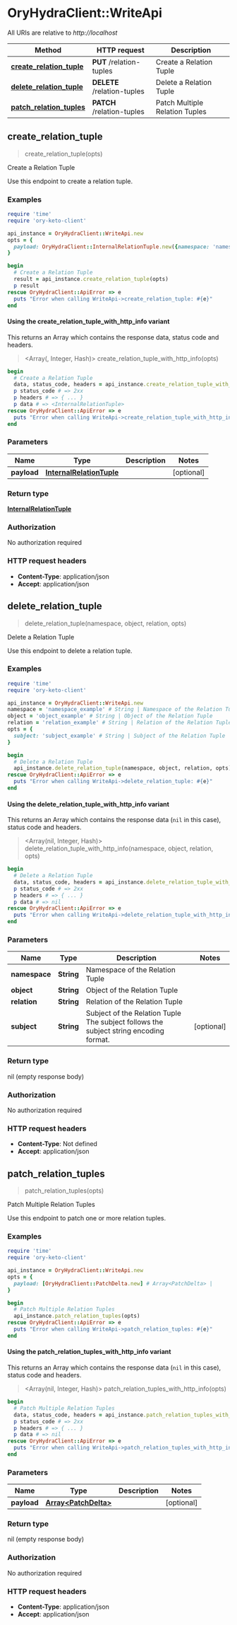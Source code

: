 # OryHydraClient::WriteApi

All URIs are relative to *http://localhost*

| Method | HTTP request | Description |
| ------ | ------------ | ----------- |
| [**create_relation_tuple**](WriteApi.md#create_relation_tuple) | **PUT** /relation-tuples | Create a Relation Tuple |
| [**delete_relation_tuple**](WriteApi.md#delete_relation_tuple) | **DELETE** /relation-tuples | Delete a Relation Tuple |
| [**patch_relation_tuples**](WriteApi.md#patch_relation_tuples) | **PATCH** /relation-tuples | Patch Multiple Relation Tuples |


## create_relation_tuple

> <InternalRelationTuple> create_relation_tuple(opts)

Create a Relation Tuple

Use this endpoint to create a relation tuple.

### Examples

```ruby
require 'time'
require 'ory-keto-client'

api_instance = OryHydraClient::WriteApi.new
opts = {
  payload: OryHydraClient::InternalRelationTuple.new({namespace: 'namespace_example', object: 'object_example', relation: 'relation_example', subject: 'subject_example'}) # InternalRelationTuple | 
}

begin
  # Create a Relation Tuple
  result = api_instance.create_relation_tuple(opts)
  p result
rescue OryHydraClient::ApiError => e
  puts "Error when calling WriteApi->create_relation_tuple: #{e}"
end
```

#### Using the create_relation_tuple_with_http_info variant

This returns an Array which contains the response data, status code and headers.

> <Array(<InternalRelationTuple>, Integer, Hash)> create_relation_tuple_with_http_info(opts)

```ruby
begin
  # Create a Relation Tuple
  data, status_code, headers = api_instance.create_relation_tuple_with_http_info(opts)
  p status_code # => 2xx
  p headers # => { ... }
  p data # => <InternalRelationTuple>
rescue OryHydraClient::ApiError => e
  puts "Error when calling WriteApi->create_relation_tuple_with_http_info: #{e}"
end
```

### Parameters

| Name | Type | Description | Notes |
| ---- | ---- | ----------- | ----- |
| **payload** | [**InternalRelationTuple**](InternalRelationTuple.md) |  | [optional] |

### Return type

[**InternalRelationTuple**](InternalRelationTuple.md)

### Authorization

No authorization required

### HTTP request headers

- **Content-Type**: application/json
- **Accept**: application/json


## delete_relation_tuple

> delete_relation_tuple(namespace, object, relation, opts)

Delete a Relation Tuple

Use this endpoint to delete a relation tuple.

### Examples

```ruby
require 'time'
require 'ory-keto-client'

api_instance = OryHydraClient::WriteApi.new
namespace = 'namespace_example' # String | Namespace of the Relation Tuple
object = 'object_example' # String | Object of the Relation Tuple
relation = 'relation_example' # String | Relation of the Relation Tuple
opts = {
  subject: 'subject_example' # String | Subject of the Relation Tuple  The subject follows the subject string encoding format.
}

begin
  # Delete a Relation Tuple
  api_instance.delete_relation_tuple(namespace, object, relation, opts)
rescue OryHydraClient::ApiError => e
  puts "Error when calling WriteApi->delete_relation_tuple: #{e}"
end
```

#### Using the delete_relation_tuple_with_http_info variant

This returns an Array which contains the response data (`nil` in this case), status code and headers.

> <Array(nil, Integer, Hash)> delete_relation_tuple_with_http_info(namespace, object, relation, opts)

```ruby
begin
  # Delete a Relation Tuple
  data, status_code, headers = api_instance.delete_relation_tuple_with_http_info(namespace, object, relation, opts)
  p status_code # => 2xx
  p headers # => { ... }
  p data # => nil
rescue OryHydraClient::ApiError => e
  puts "Error when calling WriteApi->delete_relation_tuple_with_http_info: #{e}"
end
```

### Parameters

| Name | Type | Description | Notes |
| ---- | ---- | ----------- | ----- |
| **namespace** | **String** | Namespace of the Relation Tuple |  |
| **object** | **String** | Object of the Relation Tuple |  |
| **relation** | **String** | Relation of the Relation Tuple |  |
| **subject** | **String** | Subject of the Relation Tuple  The subject follows the subject string encoding format. | [optional] |

### Return type

nil (empty response body)

### Authorization

No authorization required

### HTTP request headers

- **Content-Type**: Not defined
- **Accept**: application/json


## patch_relation_tuples

> patch_relation_tuples(opts)

Patch Multiple Relation Tuples

Use this endpoint to patch one or more relation tuples.

### Examples

```ruby
require 'time'
require 'ory-keto-client'

api_instance = OryHydraClient::WriteApi.new
opts = {
  payload: [OryHydraClient::PatchDelta.new] # Array<PatchDelta> | 
}

begin
  # Patch Multiple Relation Tuples
  api_instance.patch_relation_tuples(opts)
rescue OryHydraClient::ApiError => e
  puts "Error when calling WriteApi->patch_relation_tuples: #{e}"
end
```

#### Using the patch_relation_tuples_with_http_info variant

This returns an Array which contains the response data (`nil` in this case), status code and headers.

> <Array(nil, Integer, Hash)> patch_relation_tuples_with_http_info(opts)

```ruby
begin
  # Patch Multiple Relation Tuples
  data, status_code, headers = api_instance.patch_relation_tuples_with_http_info(opts)
  p status_code # => 2xx
  p headers # => { ... }
  p data # => nil
rescue OryHydraClient::ApiError => e
  puts "Error when calling WriteApi->patch_relation_tuples_with_http_info: #{e}"
end
```

### Parameters

| Name | Type | Description | Notes |
| ---- | ---- | ----------- | ----- |
| **payload** | [**Array&lt;PatchDelta&gt;**](PatchDelta.md) |  | [optional] |

### Return type

nil (empty response body)

### Authorization

No authorization required

### HTTP request headers

- **Content-Type**: application/json
- **Accept**: application/json

